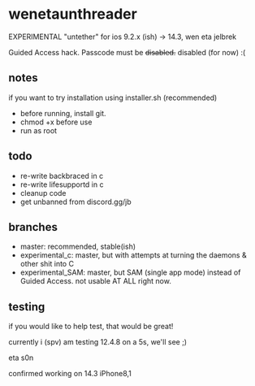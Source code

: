 # wenetaunthreader
EXPERIMENTAL "untether" for ios 9.2.x (ish) -> 14.3, wen eta jelbrek

Guided Access hack. Passcode must be ~~disabled.~~ disabled (for now) :(

## notes
if you want to try installation using installer.sh (recommended)

* before running, install git. 
* chmod +x before use
* run as root

## todo

* re-write backbraced in c
* re-write lifesupportd in c
* cleanup code
* get unbanned from discord.gg/jb

## branches
- master: recommended, stable(ish)
- experimental_c: master, but with attempts at turning the daemons & other shit into C
- experimental_SAM: master, but SAM (single app mode) instead of Guided Access. not usable AT ALL right now.

## testing
if you would like to help test, that would be great!

currently i (spv) am testing 12.4.8 on a 5s, we'll see ;)









eta s0n

confirmed working on 14.3 iPhone8,1
